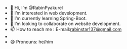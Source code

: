 - 👋 Hi, I’m @RabinPyakurel
- 👀 I’m interested in web development.
- 🌱 I’m currently learning Spring-Boot.
- 💞️ I’m looking to collaborate on website development.
- 📫 How to reach me : E-mail:rabinstar137@gmail.com
-                      
- 😄 Pronouns: he/him


<!---
RabinPyakurel/RabinPyakurel is a ✨ special ✨ repository because its `README.md` (this file) appears on your GitHub profile.
You can click the Preview link to take a look at your changes.
--->
